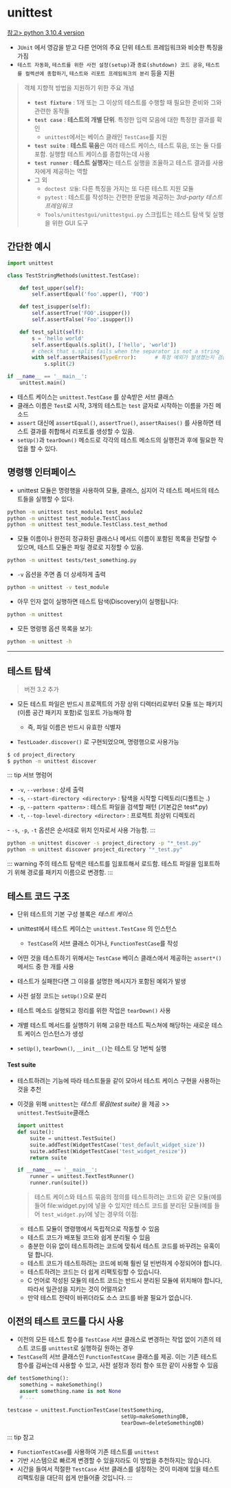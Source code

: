 # unittest

[참고> python 3.10.4 version](https://docs.python.org/3/library/unittest.html)

- `JUnit`[<Badge type="tip" text="link" vertical="middle"/>](https://junit.org/junit5/) 에서 영감을 받고 다른 언어의 주요 단위 테스트 프레임워크와 비슷한 특징을 가짐
- `테스트 자동화`, `테스트를 위한 사전 설정(setup)`과 `종료(shutdown) 코드 공유`, `테스트를 컬렉션에 종합하기`, `테스트와 리포트 프레임워크의 분리` 등을 지원

>  객체 지향적 방법을 지원하기 위한 주요 개념
>
> - **`test fixture`** : 1개 또는 그 이상의 테스트를 수행할 때 필요한 준비와 그와 관련한 동작들
> - **`test case`** : **테스트의 개별 단위**. 특정한 입력 모음에 대한 특정한 결과를 확인
>   - `unittest`에서는 베이스 클래인 `TestCase`를 지원
> - **`test suite`** : **테스트 묶음**은 여러 테스트 케이스, 테스트 묶음, 또는 둘 다를 포함. 실행할 테스트 케이스를 종합하는데 사용
> - **`test runner`** : **테스트 실행자**는 테스트 실행을 조율하고 테스트 결과를 사용자에게 제공하는 역할
> - 그 외
>   - `doctest 모듈`: 다른 특징을 가지는 또 다른 테스트 지원 모듈
>   - `pytest` : 테스트를 작성하는 간편한 문법을 제공하는 *3rd-party 테스트 프레임워크*
>   - `Tools/unittestgui/unittestgui.py` 스크립트는 테스트 탐색 및 실행을 위한 GUI 도구 



## 간단한 예시

``` python
import unittest

class TestStringMethods(unittest.TestCase):

    def test_upper(self):
        self.assertEqual('foo'.upper(), 'FOO')

    def test_isupper(self):
        self.assertTrue('FOO'.isupper())
        self.assertFalse('Foo'.isupper())

    def test_split(self):
        s = 'hello world'
        self.assertEqual(s.split(), ['hello', 'world'])
        # check that s.split fails when the separator is not a string
        with self.assertRaises(TypeError):      # 특정 예외가 발생했는지 검증
            s.split(2)

if __name__ == '__main__':
    unittest.main()
```

- 테스트 케이스는 `unittest.TestCase` 를 상속받은 서브 클래스
- 클래스 이름은 `Test`로 시작, 3개의 테스트는 `test` 글자로 시작하는 이름을 가진 메소드
- `assert` 대신에 `assertEqual()`, `assertTrue()`, `assertRaises()` 를 사용하면 테스트 결과를 취합해서 리포트를 생성할 수 있음.
- `setUp()`과 `tearDown()` 메소드로 각각의 테스트 메소드의 실행전과 후에 필요한 작업을 할 수 있다. 


## 명령행 인터페이스

- unittest 모듈은 명령행을 사용하여 모듈, 클래스, 심지어 각 테스트 메서드의 테스트들을 실행할 수 있다.

```sh
python -m unittest test_module1 test_module2
python -m unittest test_module.TestClass
python -m unittest test_module.TestClass.test_method
```


- 모듈 이름이나 완전히 정규화된 클래스나 메서드 이름이 포함된 목록을 전달할 수 있으며, 테스트 모듈은 파일 경로로 지정할 수 있음.

```bash
python -m unittest tests/test_something.py
```

- `-v` 옵션을 주면 좀 더 상세하게 출력

```bash
python -m unittest -v test_module
```

- 아무 인자 없이 실행하면 테스트 탐색(Discovery)이 실행됩니다:

```bash
python -m unittest
```

- 모든 명령행 옵션 목록을 보기:

```bash
python -m unittest -h
```

-------



## 테스트 탐색

> 버전 3.2 추가

- 모든 테스트 파일은 반드시 프로젝트의 가장 상위 디렉터리로부터 모듈 또는 패키지(이름 공간 패키지 포함)로 임포트 가능해야 함

  - 즉, 파일 이름은 반드시 유효한 식별자

- `TestLoader.discover()` 로 구현되었으며, 명령행으로 사용가능


```bash
$ cd project_directory
$ python -m unittest discover
```

::: tip 서브 명렁어
- `-v`, `--verbose` : 상세 출력
- `-s`, `--start-directory <directory>` : 탐색을 시작할 디렉토리(디폴트는 .)
- `-p`, `--pattern <pattern>` : 테스트 파일을 검색할 패턴 (기본갑은 test*.py)
- `-t`, `--top-level-directory <director>` : 프로젝트 최상위 디렉토리

-​	`-s`, `-p`, `-t` 옵션은 순서대로 위치 인자로서 사용 가능함.
:::


```bash
python -m unittest discover -s project_directory -p "*_test.py"
python -m unittest discover project_directory "*_test.py"
```

::: warning 주의
테스트 탐색은 테스트를 임포트해서 로드함. 테스트 파일을 임포트하기 위해 경로를 패키지 이름으로 변경함.
:::



## 테스트 코드 구조 

- 단위 테스트의 기본 구성 블록은 *테스트 케이스*
- unittest에서 테스트 케이스는 `unittest.TestCase` 의 인스턴스
  - `TestCase`의 서브 클래스 이거나, `FunctionTestCase`를 작성

- 어떤 것을 테스트하기 위해서는 `TestCase` 베이스 클래스에서 제공하는 `assert*()` 메서드 중 한 개를 사용

- 테스트가 실패한다면 그 이유를 설명한 메시지가 포함된 예외가 발생



- 사전 설정 코드는 `setUp()`으로 분리
- 테스트 메소드 실행되고 정리를 위한 작업은 `tearDown()` 사용



- 개별 테스트 메서드를 실행하기 위해 고유한 테스트 픽스쳐에 해당하는 새로운 테스트 케이스 인스턴스가 생성

-  `setUp()`, `tearDown()`, `__init__()`는 테스트 당 1번씩 실행



#### Test suite

- 테스트하려는 기능에 따라 테스트들을 같이 모아서 테스트 케이스 구현을 사용하는 것을 추천

- 이것을 위해 `unittest`는  *테스트 묶음(test suite)* 을 제공 >>  `unittest.TestSuite`클래스

  ```python
  import unittest
  def suite():
      suite = unittest.TestSuite()
      suite.addTest(WidgetTestCase('test_default_widget_size'))
      suite.addTest(WidgetTestCase('test_widget_resize'))
      return suite
  
  if __name__ == '__main__':
      runner = unittest.TextTestRunner()
      runner.run(suite())
  ```

  > 테스트 케이스와 테스트 묶음의 정의를 테스트하려는 코드와 같은 모듈(예를 들어 file:widget.py)에 넣을 수 있지만 테스트 코드를 분리된 모듈(예를 들어 `test_widget.py`)에 넣는 경우의 이점:

  - 테스트 모듈이 명령행에서 독립적으로 작동할 수 있음
  - 테스트 코드가 배포될 코드와 쉽게 분리될 수 있음
  - 충분한 이유 없이 테스트하려는 코드에 맞춰서 테스트 코드를 바꾸려는 유혹이 덜 합니다.
  - 테스트 코드가 테스트하려는 코드에 비해 훨씬 덜 빈번하게 수정되어야 합니다.
  - 테스트하려는 코드는 더 쉽게 리팩토링할 수 있습니다.
  - C 언어로 작성된 모듈의 테스트 코드는 반드시 분리된 모듈에 위치해야 합니다, 따라서 일관성을 지키는 것이 어떨까요?
  - 만약 테스트 전략이 바뀌더라도 소스 코드를 바꿀 필요가 없습니다.



## 이전의 테스트 코드를 다시 사용

- 이전의 모든 테스트 함수를 `TestCase` 서브 클래스로 변경하는 작업 없이 기존의 테스트 코드를 `unittest`로 실행하길 원하는 경우
-  `TestCase`의 서브 클래스인 `FunctionTestCase` 클래스를 제공. 이는 기존 테스트 함수를 감싸는데 사용할 수 있고, 사전 설정과 정리 함수 또한 같이 사용할 수 있음

```python
def testSomething():
    something = makeSomething()
    assert something.name is not None
    # ...
    
testcase = unittest.FunctionTestCase(testSomething,
                                     setUp=makeSomethingDB,
                                     tearDown=deleteSomethingDB)
```

::: tip 참고
- `FunctionTestCase`를 사용하여 기존 테스트를 `unittest`
- 기반 시스템으로 빠르게 변경할 수 있을지라도 이 방법을 추천하지는 않습니다. 
- 시간을 들여서 적절한 `TestCase` 서브 클래스를 설정하는 것이 미래에 있을 테스트 리팩토링을 대단히 쉽게 만들어줄 것입니다.
:::